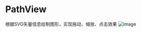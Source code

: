 # PathView
根据SVG矢量信息绘制图形，实现拖动、缩放、点击效果
![image](https://github.com/PathView/ProjectName/blob/master/pathview.gif )   
